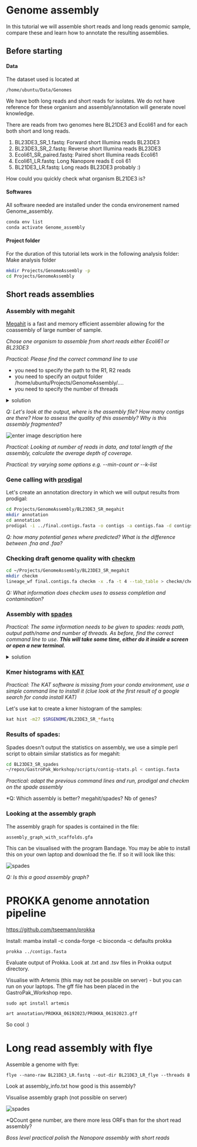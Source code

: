 # Genome assembly

In this tutorial we will assemble short reads and long reads genomic sample, compare these and learn how to annotate the resulting assemblies.

## Before starting
#### Data
The dataset used is located at 

    /home/ubuntu/Data/Genomes
We have both long reads and short reads for isolates. We do not have reference for these organism and assembly/annotation will generate novel  knowledge.

There are reads from two genomes here BL21DE3 and Ecoli61 and for each both short and long reads.


1. BL23DE3_SR_1.fastq: Forward short Illumina reads BL23DE3
2. BL23DE3_SR_2.fastq: Reverse short Illumina reads BL23DE3
3. Ecoli61_SR_paired.fastq: Paired short Illumina reads Ecoli61
4. Ecoli61_LR.fastq: Long Nanopore reads E coli 61
5. BL21DE3_LR.fastq: Long reads BL23DE3 probably :)

How could you quickly check what organism BL21DE3 is?

#### Softwares
All software needed are installed under the conda environement named Genome_assembly. 

```bash
conda env list
conda activate Genome_assembly
```


#### Project folder
For the duration of this tutorial lets work in the following analysis folder:   
Make analysis folder

```bash
mkdir Projects/GenomeAssembly -p
cd Projects/GenomeAssembly
```


## Short reads assemblies

### Assembly with megahit

[Megahit](https://pubmed.ncbi.nlm.nih.gov/25609793/) is a fast and memory efficient assembler allowing for the coassembly of large number of sample. 

*Chose one organism to assemble from short reads either Ecoli61 or BL23DE3*

*Practical: Please find the correct command line to use*
	

 - you need to specify the path to the R1, R2 reads
 -  you need to specify an output folder /home/ubuntu/Projects/GenomeAssembly/....
 -  you need to specify the number of threads

<details><summary> solution</summary>
<p>

```bash
megahit -1 ~/Data/Genomes/short_read_data/BL23DE3_SR_1.fastq -2 ~/Data/Genomes/short_read_data/BL23DE3_SR_2.fastq -o BL23DE3_SR_megahit -t 8
```

</p>
</details>

*Q: Let's look at the output, where is the assembly file? How many contigs are there? How to assess the quality of this assembly? Why is this assembly fragmented?*

![enter image description here](Figures/debruij_ambiguity.png)

*Practical: Looking at number of reads in data, and total length of the assembly, calculate the average depth of coverage.*

*Practical: try varying some options e.g. --min-count or --k-list*

### Gene calling with [prodigal](https://bmcbioinformatics.biomedcentral.com/articles/10.1186/1471-2105-11-119)
Let's create an annotation directory in which we will output results from prodigal:
```bash
cd Projects/GenomeAssembly/BL23DE3_SR_megahit
mkdir annotation
cd annotation
prodigal -i ../final.contigs.fasta -o contigs -a contigs.faa -d contigs.fna
```

*Q: how many potential genes where predicted? What is the difference between .fna and .faa?*

### Checking draft genome quality with [checkm](https://www.ncbi.nlm.nih.gov/pmc/articles/PMC4484387/)

```bash
cd ~/Projects/GenomeAssembly/BL23DE3_SR_megahit
mkdir checkm
lineage_wf final.contigs.fa checkm -x .fa -t 4 --tab_table > checkm/checkm.out
```
*Q: What information does checkm uses to assess completion and contamination?*

### Assembly with [spades](https://www.ncbi.nlm.nih.gov/pmc/articles/PMC3342519/)

*Practical: The same information needs to be given to spades: reads path, output path/name and number of threads. As before, find the correct command line to use. **This will take some time, either do it inside a screen or open a new terminal.***

<details><summary> solution</summary>
<p>

```bash
cd ~/Projects/GenomeAssembly
export SRGENOME=~/Data/Genomes/short_read_data
spades -1 $SRGENOME/BL23DE3_SR_1.fastq -2 $SRGENOME/BL23DE3_SR_2.fastq -o BL23DE3_SR_spades -t 8
```

 </p>
</details>

### Kmer histograms with [KAT](http://bioinformatics.oxfordjournals.org/content/early/2016/10/20/bioinformatics.btw663.abstract)
*Practical: The KAT software is missing from your conda environment, use a simple command line to install it (clue look at the first result of a google search for conda install KAT)*

Let's use kat to create a kmer histogram of the samples:

```bash
kat hist -m27 $SRGENOME/BL23DE3_SR_*fastq
```

### Results of spades:
Spades doesn't output the statistics on assembly, we use a simple perl script to obtain similar statistics as for megahit:

 ```bash
cd BL23DE3_SR_spades
~/repos/GastroPak_Workshop/scripts/contig-stats.pl < contigs.fasta 
```

*Practical: adapt the previous command lines and run, prodigal and checkm on the spade assembly*

*Q: Which assembly is better? megahit/spades? Nb of genes?

### Looking at the assembly graph

The assembly graph for spades is contained in the file:

```
assembly_graph_with_scaffolds.gfa
```

This can be visualised with the program Bandage. You may be able to install this on your own laptop and download the fie. If so it will look like this:

![spades](/Figures/SpadesGraph.png)

*Q: Is this a good assembly graph?*

# PROKKA genome annotation pipeline

https://github.com/tseemann/prokka

Install:
    mamba install -c conda-forge -c bioconda -c defaults prokka
    

    prokka ../contigs.fasta

Evaluate output of Prokka. Look at .txt and .tsv files in Prokka output directory.

Visualise with Artemis (this may not be possible on server) - but you can run on your laptops. The gff file has been placed in the GastroPak_Workshop repo.

    sudo apt install artemis

    art annotation/PROKKA_06192023/PROKKA_06192023.gff 

So cool :)

# Long read assembly with flye

Assemble a genome with flye:

    flye --nano-raw BL21DE3_LR.fastq --out-dir BL21DE3_LR_flye --threads 8
    

Look at assembly_info.txt how good is this assembly?

Visualise assembly graph (not possible on server)

![spades](/Figures/FlyeGraph.png)

*QCount gene number, are there more less ORFs than for the short read assembly?


*Boss level practical polish the Nanopore assembly with short reads*


